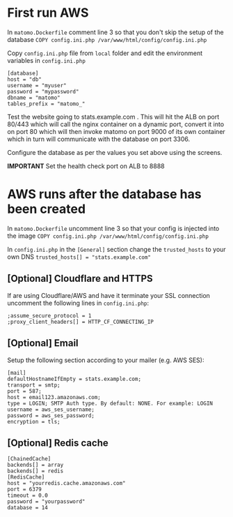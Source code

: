# First run AWS

In `matomo.Dockerfile` comment line 3 so that you don't skip the setup of the database
`COPY config.ini.php /var/www/html/config/config.ini.php`

Copy `config.ini.php` file from `local` folder and edit the environment variables in `config.ini.php`

```
[database]
host = "db"
username = "myuser"
password = "mypassword"
dbname = "matomo"
tables_prefix = "matomo_"
```

Test the website going to stats.example.com .
This will hit the ALB on port 80/443 which will call the nginx container on a dynamic port, convert it into on port 80 which will then invoke matomo on port 9000 of its own container which in turn will communicate with the database on port 3306.

Configure the database as per the values you set above using the screens.

__IMPORTANT__ Set the health check port on ALB to 8888

# AWS runs after the database has been created

In `matomo.Dockerfile` uncomment line 3 so that your config is injected into the image
`COPY config.ini.php /var/www/html/config/config.ini.php`

In `config.ini.php` in the `[General]` section change the `trusted_hosts` to your own DNS
`trusted_hosts[] = "stats.example.com"`

## [Optional] Cloudflare and HTTPS

If are using Cloudflare/AWS and have it terminate your SSL connection uncomment the following lines in `config.ini.php`:

```
;assume_secure_protocol = 1
;proxy_client_headers[] = HTTP_CF_CONNECTING_IP
```

## [Optional] Email

Setup the following section according to your mailer (e.g. AWS SES):

```
[mail]
defaultHostnameIfEmpty = stats.example.com;
transport = smtp;
port = 587;
host = email123.amazonaws.com;
type = LOGIN; SMTP Auth type. By default: NONE. For example: LOGIN
username = aws_ses_username;
password = aws_ses_password;
encryption = tls;
```

## [Optional] Redis cache

```
[ChainedCache]
backends[] = array
backends[] = redis
[RedisCache]
host = "yourredis.cache.amazonaws.com"
port = 6379
timeout = 0.0
password = "yourpassword"
database = 14
```